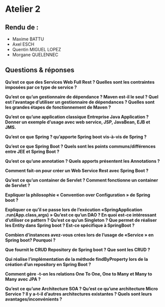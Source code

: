 # Atelier 2
## Rendu de : 
- Maxime BATTU
- Axel ESCH
- Quentin MIGUEL LOPEZ
- Morgane QUELENNEC

## Questions & réponses

**Qu’est ce que des Services Web Full Rest ? Quelles sont les contraintes imposées par ce type de
service ?**

**Qu’est ce qu’un gestionnaire de dépendance ? Maven est-il le seul ? Quel est l’avantage d’utiliser un
gestionnaire de dépendances ? Quelles sont les grandes étapes de fonctionnement de Maven ?**

**Qu’est ce qu’une application classique Entreprise Java Application ? Donner un exemple d’usage avec
web service, JSP, JavaBean, EJB et JMS.**

**Qu’est ce que Spring ? qu’apporte Spring boot vis-à-vis de Spring ?**

**Qu’est ce que Spring Boot ? Quels sont les points communs/différences entre JEE et Spring Boot ?**

**Qu’est ce qu’une annotation ? Quels apports présentent les Annotations ?**

**Comment fait-on pour créer un Web Service Rest avec Spring Boot ?**

**Qu’est ce qu’un container de Servlet ? Comment fonctionne un container de Servlet ?**

**Expliquer la philosophie « Convention over Configuration » de Spring boot ?**

**Expliquer ce qu’il se passe lors de l’exécution «SpringApplication .run(App.class,args) »
Qu’est ce qu’un DAO ? En quoi est-ce intéressant d’utiliser ce pattern ? Qu’est ce qu’un Singleton ?
Que permet de réaliser les Entity dans Spring boot ? Est-ce spécifique à SpringBoot ?**

**Combien d’instances avez-vous crées lors de l’usage de «Service » en Spring boot? Pourquoi ?**

**Que fournit le CRUD Repository de Spring boot ? Que sont les CRUD ?**

**Qui réalise l’implémentation de la méthode findByProperty lors de la création d’un repository en
Spring Boot ?**

**Comment gère -t-on les relations One To One, One to Many et Many to Many avec JPA ?**

**Qu’est ce qu’une Architecture SOA ? Qu’est ce qu’une architecture Micro Service ? Il y a-t-il d’autres
architectures existantes ? Quels sont leurs avantages/inconvénients ?**


